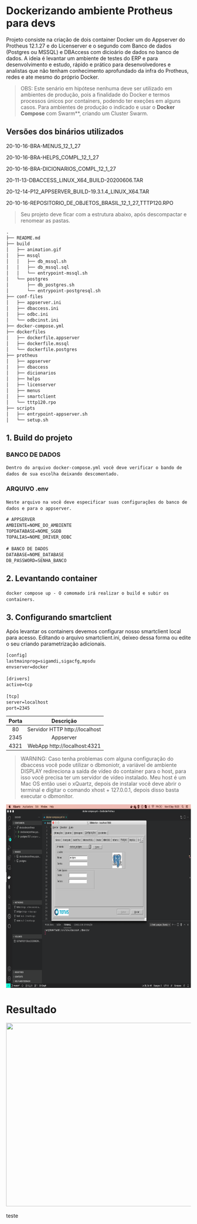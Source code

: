 # Dockerizando ambiente Protheus para devs

Projeto consiste na criação de dois container Docker um do Appserver do Protheus 12.1.27 e do Licenserver e o segundo com Banco de dados (Postgres ou MSSQL) e DBAccess com dicioário de dados no banco de dados. A ideia é levantar um ambiente de testes do ERP e para desenvolvimento e estudo, rápido e prático para desenvolvedores e analistas que não tenham conhecimento aprofundado da infra do Protheus, redes e ate mesmo do próprio Docker.

>OBS: Este senário em hipótese nenhuma deve ser utilizado em ambientes de produção, pois a finalidade do Docker e termos processos únicos por containers, podendo ter exeções em alguns casos. Para ambientes de produção o indicado e usar o **Docker Compose** com Swarm**, criando um Cluster Swarm.

## Versões dos binários utilizados

20-10-16-BRA-MENUS_12_1_27

20-10-16-BRA-HELPS_COMPL_12_1_27

20-10-16-BRA-DICIONARIOS_COMPL_12_1_27

20-11-13-DBACCESS_LINUX_X64_BUILD-20200606.TAR

20-12-14-P12_APPSERVER_BUILD-19.3.1.4_LINUX_X64.TAR

20-10-16-REPOSITORIO_DE_OBJETOS_BRASIL_12_1_27_TTTP120.RPO

>Seu projeto deve ficar com a estrutura abaixo, após descompactar e renomear as pastas.

```
.
├── README.md
├── build
│   ├── animation.gif
│   ├── mssql
│   │   ├── db_mssql.sh
│   │   ├── db_mssql.sql
│   │   └── entrypoint-mssql.sh
│   └── postgres
│       ├── db_postgres.sh
│       └── entrypoint-postgresql.sh
├── conf-files
│   ├── appserver.ini
│   ├── dbaccess.ini
│   ├── odbc.ini
│   └── odbcinst.ini
├── docker-compose.yml
├── dockerfiles
│   ├── dockerfile.appserver
│   ├── dockerfile.mssql
│   └── dockerfile.postgres
├── protheus
│   ├── appserver
│   ├── dbaccess
│   ├── dicionarios
│   ├── helps
│   ├── licenserver
│   ├── menus
│   ├── smartclient
│   └── tttp120.rpo
├── scripts
│   ├── entrypoint-appserver.sh
│   └── setup.sh
```

## 1. Build do projeto

### BANCO DE DADOS
`Dentro do arquivo docker-compose.yml você deve verificar o bando de dados de sua escolha deixando descomentado.`

### ARQUIVO .env 
`Neste arquivo na você deve especificar suas configurações do banco de dados e para o appserver.`

```
# APPSERVER
AMBIENTE=NOME_DO_AMBIENTE
TOPDATABASE=NOME_SGDB
TOPALIAS=NOME_DRIVER_ODBC

# BANCO DE DADOS
DATABASE=NOME_DATABASE
DB_PASSWORD=SENHA_BANCO
```

## 2. Levantando container
`docker compose up - O comomado irá realizar o build e subir os containers.`

## 3. Configurando smartclient
Após levantar os containers devemos configurar nosso smartclient local para acesso. Editando o arquivo smartclient.ini, deixeo dessa forma ou edite o seu criando parametrização adicionais.

```
[config]
lastmainprog=sigamdi,sigacfg,mpsdu
envserver=docker

[drivers]
active=tcp

[tcp]
server=localhost
port=2345
```

Porta | Descrição
:------: | :---------------:
80 | Servidor HTTP http://localhost
2345 | Appserver
4321 | WebApp http://localhost:4321

>WARNING: Caso tenha problemas com alguna configuração do dbaccess você pode utilizar o dbmoniotr, a variável de ambiente DISPLAY redireciona a saída de vídeo do container para o host, para isso você precisa ter um servidor de vídeo instalado. Meu host é um Mac OS então usei o xQuartz, depois de instalar você deve abrir o terminal e digitar o comando xhost + 127.0.0.1, depois disso basta executar o dbmonitor.

<p align="center">
    <img width="800" height="500" src="build/monitor.png">
</p>


# Resultado

<p align="center">
    <img width="800" height="500" src="build/animation.gif">
</p>
teste